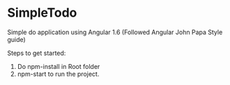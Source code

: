 # SimpleTodo
Simple do application using Angular 1.6 (Followed Angular John Papa Style guide)

Steps to get started:
1. Do npm-install in Root folder
2. npm-start to run the project.
